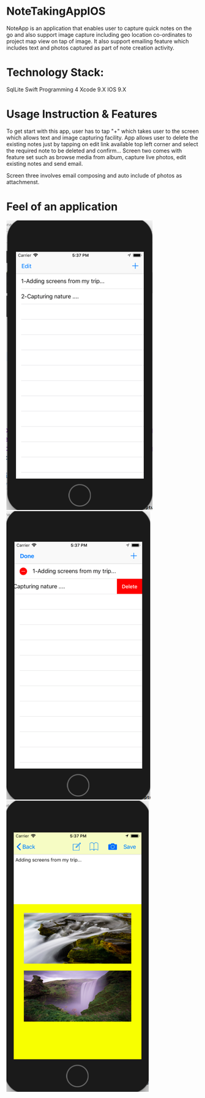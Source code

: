 # NoteTakingAppIOS

NoteApp is an application that enables user to capture quick notes on the go and also support image capture including geo location co-ordinates to project map view on tap of image.
It also support emailing feature which includes text and photos captured as part of note creation activity.

# Technology Stack: 
SqlLite
Swift Programming 4
Xcode 9.X
IOS 9.X

# Usage Instruction & Features
To get start with this app, user has to tap "+" which takes user to the screen which allows text and image capturing facility.
App allows user to delete the existing notes just by tapping on edit link available top left corner and select the required note to be deleted and confirm...
Screen two comes with feature set such as browse media from album, capture live photos, edit existing notes and send email.

Screen three involves email composing and auto include of photos as attachmenst.

# Feel of an application 
![Screenshot](Img1.png) ![Screenshot](Img2.png) ![Screenshot](Img3.png)
